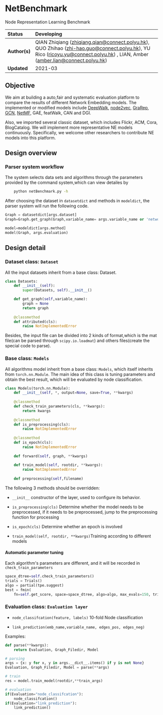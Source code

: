 # NetBenchmark
Node Representation Learning Benchmark


| Status        | Developing      |
:-------------- |:---------------------------------------------------- |
| **Author(s)** | QIAN Zhiqiang (zhiqiang.qian@connect.polyu.hk), QUO Zhihao (zhi-hao.guo@connect.polyu.hk), YU Rico (ricoyu.yu@connect.polyu.hk) , LIAN, Amber (amber.lian@connect.polyu.hk) |
| **Updated**   | 2021-03                                           |


## Objective

We aim at building a auto,fair and systematic evaluation platform to compare the results of different Network Embedding models. 
The implemented or modified models include [DeepWalk](https://github.com/phanein/deepwalk),  [node2vec](https://github.com/aditya-grover/node2vec), 
[GraRep](https://github.com/ShelsonCao/GraRep), 
[GCN](https://github.com/tkipf/gcn), [NetMF](https://github.com/xptree/NetMF), GAE, featWalk, CAN and DGI.

Also, we imported several classic dataset, which includes Flickr, ACM, Cora, BlogCatalog.
We will implement more representative NE models continuously. 
Specifically, we welcome other researchers to contribute NE models into this platform.


## Design overview

### Parser system workflow

The system selects data sets and algorithms through the parameters provided by the command system,which can view detailes by
```bash
    python netBenchmark.py -h
```

After choosing the dataset in `datasetdict` and methods in `modeldict`, the parser system will run the following code.

```python
Graph = datasetdict[args.dataset]
Graph=Graph.get_graph(Graph,variable_name= args.variable_name or 'network' )

model=modeldict[args.method]
model(Graph, args.evaluation)
```



## Design detail

### Dataset class: `Dataset`

All the input datasets inherit from a base class: Dataset.

```python
class Datasets:
    def __init__(self):
        super(Datasets, self).__init__()

    def get_graph(self,variable_name):
        graph = None
        return graph
    
    @classmethod
    def attributed(cls):
        raise NotImplementedError
```
Besides, the input file can be divided into 2 kinds of format,which is the mat file(can be parsed through `scipy.io.loadmat`) and others files(create the special code to parse).

### Base class: `Models`
All algorithms model inherit from a base class: `Models`, which itself inherits from `torch.nn.Module`.
The main idea of this class is tuning parameters and obtain the best result, which will be evaluated by node classification.

```python
class Models(torch.nn.Module):
    def __init__(self, *, output=None, save=True, **kwargs)
    
    @classmethod
    def check_train_parameters(cls, **kwargs):
        return kwargs
    
    @classmethod
    def is_preprocessing(cls):
        raise NotImplementedError
    
    @classmethod
    def is_epoch(cls):
        raise NotImplementedError
    
    def forward(self, graph, **kwargs)
    
    def train_model(self, rootdir, **kwargs):
        raise NotImplementedError
    
    def preprocessing(self,filename)
```
The following 3 methods should be overridden:

- `__init__` constructor of the layer, used to configure its behavior.

- `is_preprocessing(cls)` Determine whether the model needs to be preprocessed, if it needs to be preprocessed, jump to the preprocessing function for processing

- `is_epoch(cls)` Determine whether an epoch is involved

- `train_model(self, rootdir, **kwargs)`Training according to different models

#### Automatic parameter tuning
Each algorithm's parameters are different, and it will be recorded in `check_train_parameters`
```python
space_dtree=self.check_train_parameters()
trials = Trials()
algo = partial(tpe.suggest)
best = fmin(
    fn=self.get_score, space=space_dtree, algo=algo, max_evals=150, trials=trials)
```

### Evaluation class: `Evaluation layer`

- `node_classifcation(feature, labels)` 10-fold Node classification

- `link_prediction(emb_name,variable_name, edges_pos, edges_neg)`

Examples:
```python
def parse(**kwargs):
    return Evaluation, Graph_Filedir, Model

# parsing
args = {x: y for x, y in args.__dict__.items() if y is not None}
Evaluation, Graph_Filedir, Model = parse(**args)

# train
res = model.train_model(rootdir,**train_args)

# evaluation
if(Evaluation="node_classifcation"):
    node_classifcation()
if(Evaluation="link_prediction"):
    link_prediction()
```